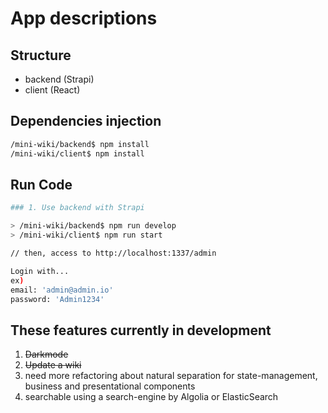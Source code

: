 # App descriptions

## Structure

- backend (Strapi)
- client (React)

## Dependencies injection

```sh
/mini-wiki/backend$ npm install
/mini-wiki/client$ npm install
```

## Run Code

```sh
### 1. Use backend with Strapi

> /mini-wiki/backend$ npm run develop
> /mini-wiki/client$ npm run start

// then, access to http://localhost:1337/admin

Login with...
ex)
email: 'admin@admin.io'
password: 'Admin1234'
```

## These features currently in development

1. ~~Darkmode~~
2. ~~Update a wiki~~
3. need more refactoring about natural separation for state-management, business and presentational components
4. searchable using a search-engine by Algolia or ElasticSearch
